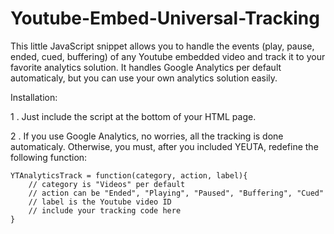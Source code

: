 Youtube-Embed-Universal-Tracking
================================

This little JavaScript snippet allows you to handle the events (play, pause, ended, cued, buffering) of any Youtube 
embedded video and track it to your favorite analytics solution. 
It handles Google Analytics per default automaticaly, but you can use your own analytics solution easily.

Installation:

1 . Just include the script at the bottom of your HTML page.
<script type="text/javascript" src="yeut-1.0.js"></script>	

2 . If you use Google Analytics, no worries, all the tracking is done automaticaly. Otherwise, you must, after you included 
YEUTA, redefine the following function:

    YTAnalyticsTrack = function(category, action, label){
        // category is "Videos" per default
        // action can be "Ended", "Playing", "Paused", "Buffering", "Cued"
        // label is the Youtube video ID
        // include your tracking code here
    }

